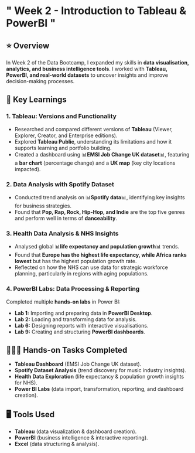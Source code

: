 
# " Week 2 - Introduction to Tableau & PowerBI "  

## ⭐️ Overview  
In Week 2 of the Data Bootcamp, I expanded my skills in **data visualisation, analytics, and business intelligence tools**. I worked with **Tableau, PowerBI, and real-world datasets** to uncover insights and improve decision-making processes. 

## 📌 Key Learnings  

### 1. **Tableau: Versions and Functionality**  
- Researched and compared different versions of **Tableau** (Viewer, Explorer, Creator, and Enterprise editions).  
- Explored **Tableau Public**, understanding its limitations and how it supports learning and portfolio building.  
- Created a dashboard using 📊**EMSI Job Change UK dataset**📊, featuring a **bar chart** (percentage change) and a **UK map** (key city locations impacted).  

### 2. **Data Analysis with Spotify Dataset**  
- Conducted trend analysis on 📊**Spotify data**📊, identifying key insights for business strategies.  
- Found that **Pop, Rap, Rock, Hip-Hop, and Indie** are the top five genres and perform well in terms of **danceability**.  

### 3. **Health Data Analysis & NHS Insights**  
- Analysed global 📊**life expectancy and population growth**📊 trends.  
- Found that **Europe has the highest life expectancy, while Africa ranks lowest** but has the highest population growth rate.  
- Reflected on how the NHS can use data for strategic workforce planning, particularly in regions with aging populations.  

### 4. **PowerBI Labs: Data Processing & Reporting**  
Completed multiple **hands-on labs** in Power BI:  
- **Lab 1:** Importing and preparing data in **PowerBI Desktop**.  
- **Lab 2:** Loading and transforming data for analysis.  
- **Lab 6:** Designing reports with interactive visualisations.  
- **Lab 9:** Creating and structuring **PowerBI dashboards**.  

## 🙋🏻‍♀️ Hands-on Tasks Completed  
- **Tableau Dashboard** (EMSI Job Change UK dataset).  
- **Spotify Dataset Analysis** (trend discovery for music industry insights).  
- **Health Data Exploration** (life expectancy & population growth insights for NHS).  
- **Power BI Labs** (data import, transformation, reporting, and dashboard creation).  

## 🖥 Tools Used  
- **Tableau** (data visualization & dashboard creation).  
- **PowerBI** (business intelligence & interactive reporting).  
- **Excel** (data structuring & analysis). 
